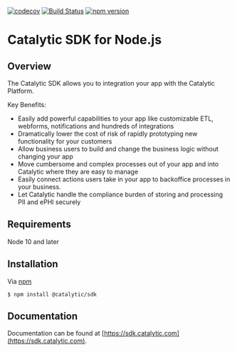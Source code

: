 [![codecov](https://codecov.io/gh/catalyticlabs/catalytic-sdk-node/branch/master/graph/badge.svg)](https://codecov.io/gh/catalyticlabs/catalytic-sdk-node)
[![Build Status](https://github.com/catalyticlabs/catalytic-sdk-node/workflows/CI/badge.svg)](https://github.com/catalyticlabs/catalytic-sdk-node/actions)
[![npm version](https://badge.fury.io/js/%40catalytic%2Fsdk.svg)](https://badge.fury.io/js/%40catalytic%2Fsdk)

# Catalytic SDK for Node.js

## Overview

The Catalytic SDK allows you to integration your app with the Catalytic Platform.

Key Benefits:

-   Easily add powerful capabilities to your app like customizable ETL, webforms, notifications and hundreds of integrations
-   Dramatically lower the cost of risk of rapidly prototyping new functionality for your customers
-   Allow business users to build and change the business logic without changing your app
-   Move cumbersome and complex processes out of your app and into Catalytic where they are easy to manage
-   Easily connect actions users take in your app to backoffice processes in your business.
-   Let Catalytic handle the compliance burden of storing and processing PII and ePHI securely

## Requirements

Node 10 and later

## Installation

Via [npm](https://www.npmjs.com/package/@catalytic/sdk)

```
$ npm install @catalytic/sdk
```

## Documentation

Documentation can be found at [https://sdk.catalytic.com](https://sdk.catalytic.com).
